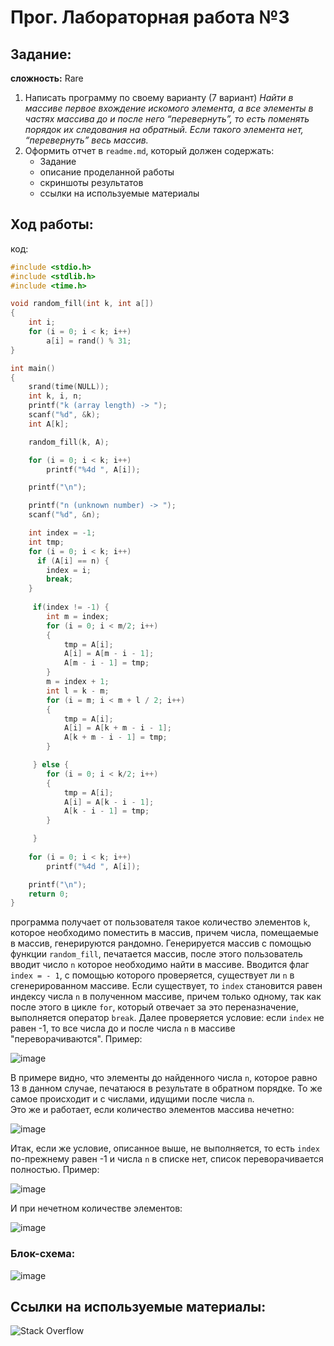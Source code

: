 # Прог. Лабораторная работа №3
## Задание:
__сложность:__ Rare
1. Написать программу по своему варианту (7 вариант)
   _Найти в массиве первое вхождение искомого элемента, а все элементы в частях массива до и после него “перевернуть”, то есть поменять порядок их следования на обратный. Если такого элемента нет, “перевернуть” весь массив._
2. Оформить отчет в ```readme.md```, который должен содержать:
   - Задание
   - описание проделанной работы
   - скриншоты результатов
   - ссылки на используемые материалы

## Ход работы:
код:
```C
#include <stdio.h>
#include <stdlib.h>
#include <time.h>

void random_fill(int k, int a[])
{
    int i;
    for (i = 0; i < k; i++)
        a[i] = rand() % 31;
}

int main()
{
    srand(time(NULL));
    int k, i, n;
    printf("k (array length) -> ");
    scanf("%d", &k);
    int A[k];

    random_fill(k, A);

    for (i = 0; i < k; i++)
        printf("%4d ", A[i]);

    printf("\n");

    printf("n (unknown number) -> ");
    scanf("%d", &n);

    int index = -1;
    int tmp;
    for (i = 0; i < k; i++)
      if (A[i] == n) {
        index = i;
        break;
    }
         
     if(index != -1) {
        int m = index;
        for (i = 0; i < m/2; i++)
        {
            tmp = A[i];
            A[i] = A[m - i - 1];
            A[m - i - 1] = tmp;
        }
        m = index + 1;
        int l = k - m;
        for (i = m; i < m + l / 2; i++)
        {
            tmp = A[i];
            A[i] = A[k + m - i - 1];
            A[k + m - i - 1] = tmp;
        }  

     } else {
        for (i = 0; i < k/2; i++)
        {
            tmp = A[i];
            A[i] = A[k - i - 1];
            A[k - i - 1] = tmp;
        } 

     }
 
    for (i = 0; i < k; i++)
        printf("%4d ", A[i]);

    printf("\n");
    return 0;
}
```
программа получает от пользователя такое количество элементов ```k```, которое необходимо поместить в массив, причем числа, помещаемые в массив, генерируются рандомно. Генерируется массив с помощью функции ```random_fill```, печатается массив, после этого пользователь вводит число ```n``` которое необходимо найти в массиве. Вводится флаг ```index = - 1```, с помощью которого проверяется, существует ли ```n``` в сгенерированном массиве. Если существует, то ```index``` становится равен индексу числа ```n``` в полученном массиве, причем только одному, так как после этого в цикле ```for```, который отвечает за это переназначение, выполняется оператор ```break```. Далее проверяется условие: если ```index``` не равен -1, то все числа до и после числа ```n``` в массиве "переворачиваются". Пример:  
       
![image](https://github.com/StefaniyaP/programming/assets/144994975/285442c9-f239-4ae9-96ef-666d4e91b4f9)   
     
В примере видно, что элементы до найденного числа ```n```, которое равно 13 в данном случае, печатаюся в результате в обратном порядке. То же самое происходит и с числами, идущими после числа ```n```.   
Это же и работает, если количество элементов массива нечетно:    
    
![image](https://github.com/StefaniyaP/programming/assets/144994975/dde565aa-ac1e-489b-b066-146bf591a6fe)      
     
Итак, если же условие, описанное выше, не выполняется, то есть ```index``` по-прежнему равен -1 и числа ```n``` в списке нет, список переворачивается полностью. Пример:     
      
![image](https://github.com/StefaniyaP/programming/assets/144994975/828d07e2-6d9b-414c-a1d8-1d4c17254ee0)     
      
И при нечетном количестве элементов:     
     
![image](https://github.com/StefaniyaP/programming/assets/144994975/ae681c87-568d-4098-8b3c-6921c3dd2426)     
      
### Блок-схема:

![image](https://github.com/StefaniyaP/programming/assets/144994975/61c901bf-7e39-44ed-8c14-d2d562753fcd)      

## Ссылки на используемые материалы:
![Stack Overflow](https://stackoverflow.com)


